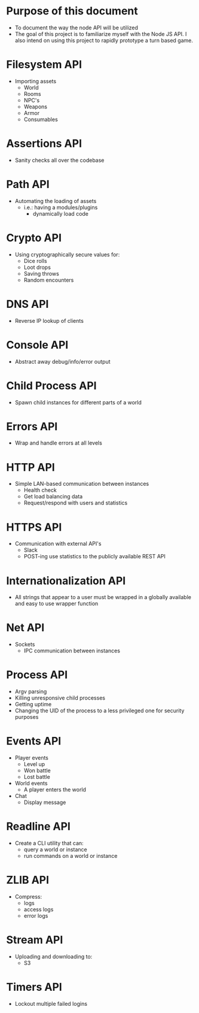 # Purpose of this document
- To document the way the node API will be utilized
- The goal of this project is to familiarize myself with the Node JS API. I also intend on using this project to rapidly prototype a turn based game.

# Filesystem API
- Importing assets
	- World
	- Rooms
	- NPC's
	- Weapons
	- Armor
	- Consumables

# Assertions API
- Sanity checks all over the codebase

# Path API
- Automating the loading of assets
	- i.e.: having a modules/plugins
		- dynamically load code

# Crypto API
- Using cryptographically secure values for:
	- Dice rolls
	- Loot drops
	- Saving throws
	- Random encounters

# DNS API
- Reverse IP lookup of clients

# Console API
- Abstract away debug/info/error output

# Child Process API
- Spawn child instances for different parts of a world

# Errors API
- Wrap and handle errors at all levels

# HTTP API
- Simple LAN-based communication between instances
	- Health check
	- Get load balancing data
	- Request/respond with users and statistics

# HTTPS API
- Communication with external API's
	- Slack
	- POST-ing use statistics to the publicly available REST API

# Internationalization API
- All strings that appear to a user must be wrapped in a globally available and easy to use wrapper function

# Net API
- Sockets
	- IPC communication between instances

# Process API
- Argv parsing
- Killing unresponsive child processes
- Getting uptime
- Changing the UID of the process to a less privileged one for security purposes


# Events API
- Player events
	- Level up
	- Won battle
	- Lost battle
- World events
	- A player enters the world
- Chat
	- Display message

# Readline API
- Create a CLI utility that can:
	- query a world or instance
	- run commands on a world or instance

# ZLIB API
- Compress:
	- logs
	- access logs
	- error logs

# Stream API
- Uploading and downloading to:
	- S3

# Timers API
- Lockout multiple failed logins
